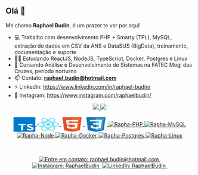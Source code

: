 ## Olá 👋

Me chamo **Raphael Budin**, é um prazer te ver por aqui!

- 💻 Trabalho com desenvolvimento PHP + Smarty (TPL), MySQL, extração de dados em CSV da ANS e DataSUS (BigData), treinamento, documentação e suporte
- 👨‍💻 Estudando ReactJS, NodeJS, TypeScript, Docker, Postgres e Linux
- 🏫 Cursando Análise e Desenvolvimento de Sistemas na FATEC Mogi das Cruzes, período norturno
- 📫 Contato: **raphael.budin@hotmail.com**
- ⚡ LinkedIn: https://www.linkedin.com/in/raphael-budin/
- 🤳 Instagram: https://www.instagram.com/raphaelbudin/

<div align="center">
  <a href="https://github.com/RaphaelBudin">
  <img height="180em" src="https://github-readme-stats.vercel.app/api?username=RaphaelBudin&show_icons=true&theme=dracula&include_all_commits=true&count_private=true"/>
  <img height="180em" src="https://github-readme-stats.vercel.app/api/top-langs/?username=RaphaelBudin&layout=compact&langs_count=7&theme=dracula"/>
</div>

<div align="center">
  <br/>
  <img align="center" alt="Rapha-Ts" height="40" width="60" src="https://raw.githubusercontent.com/devicons/devicon/master/icons/typescript/typescript-plain.svg">
  <img align="center" alt="Rapha-React" height="40" width="60" src="https://raw.githubusercontent.com/devicons/devicon/master/icons/react/react-original.svg">
  <img align="center" alt="Rapha-HTML" height="40" width="60" src="https://raw.githubusercontent.com/devicons/devicon/master/icons/html5/html5-original.svg">
  <img align="center" alt="Rapha-CSS" height="40" width="60" src="https://raw.githubusercontent.com/devicons/devicon/master/icons/css3/css3-original.svg">
  <img align="center" alt="Rapha-PHP" height="60" width="80" src="https://cdn.jsdelivr.net/gh/devicons/devicon/icons/php/php-plain.svg">
  <img align="center" alt="Rapha-MySQL" height="80" width="100" src="https://cdn.jsdelivr.net/gh/devicons/devicon/icons/mysql/mysql-original-wordmark.svg">
  <img align="center" alt="Rapha-Node" height="80" width="100" src="https://cdn.jsdelivr.net/gh/devicons/devicon/icons/nodejs/nodejs-original-wordmark.svg" />
  <img align="center" alt="Rapha-Docker" height="60" width="80" src="https://cdn.jsdelivr.net/gh/devicons/devicon/icons/docker/docker-original-wordmark.svg" />
  <img align="center" alt="Rapha-Postgres" height="60" width="80" src="https://cdn.jsdelivr.net/gh/devicons/devicon/icons/postgresql/postgresql-original-wordmark.svg" />
  <img align="center" alt="Rapha-Linux" height="60" width="80" src="https://cdn.jsdelivr.net/gh/devicons/devicon/icons/linux/linux-original.svg" />
</div>

##
<br/>
<div align="center" display="flex">
<a href = "mailto:raphael.budin@hotmail.com"><img height="45" width="45" alt="Entre em contato: raphael.budin@hotmail.com" src="https://cdn-icons-png.flaticon.com/512/9051/9051851.png" target="_blank">&nbsp;</a>
<a href="https://instagram.com/raphaelbudin" target="_blank"><img height="45" width="45" alt="Instagram: RaphaelBudin" src="https://cdn-icons-png.flaticon.com/512/4138/4138124.png" target="_blank">&nbsp;</a>
<a href="https://www.linkedin.com/in/raphaelbudin" target="_blank"><img height="45" width="45" alt="LinkedIn: RaphaelBudin" src="https://cdn-icons-png.flaticon.com/512/3536/3536505.png" target="_blank">&nbsp;</a>

</div>
